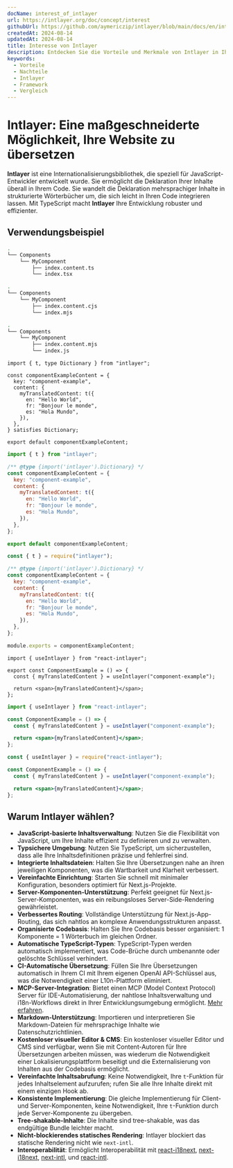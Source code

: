 ```yaml
---
docName: interest_of_intlayer
url: https://intlayer.org/doc/concept/interest
githubUrl: https://github.com/aymericzip/intlayer/blob/main/docs/en/interest_of_intlayer.md
createdAt: 2024-08-14
updatedAt: 2024-08-14
title: Interesse von Intlayer
description: Entdecken Sie die Vorteile und Merkmale von Intlayer in Ihren Projekten. Verstehen Sie, warum Intlayer sich von anderen Frameworks abhebt.
keywords:
  - Vorteile
  - Nachteile
  - Intlayer
  - Framework
  - Vergleich
---
```


# Intlayer: Eine maßgeschneiderte Möglichkeit, Ihre Website zu übersetzen

**Intlayer** ist eine Internationalisierungsbibliothek, die speziell für JavaScript-Entwickler entwickelt wurde. Sie ermöglicht die Deklaration Ihrer Inhalte überall in Ihrem Code. Sie wandelt die Deklaration mehrsprachiger Inhalte in strukturierte Wörterbücher um, die sich leicht in Ihren Code integrieren lassen. Mit TypeScript macht **Intlayer** Ihre Entwicklung robuster und effizienter.

## Verwendungsbeispiel

```bash codeFormat="typescript"
.
└── Components
    └── MyComponent
        ├── index.content.ts
        └── index.tsx
```

```bash codeFormat="commonjs"
.
└── Components
    └── MyComponent
        ├── index.content.cjs
        └── index.mjs
```

```bash codeFormat="esm"
.
└── Components
    └── MyComponent
        ├── index.content.mjs
        └── index.js
```

```tsx fileName="./Components/MyComponent/index.content.ts" codeFormat="typescript"
import { t, type Dictionary } from "intlayer";

const componentExampleContent = {
  key: "component-example",
  content: {
    myTranslatedContent: t({
      en: "Hello World",
      fr: "Bonjour le monde",
      es: "Hola Mundo",
    }),
  },
} satisfies Dictionary;

export default componentExampleContent;
```

```jsx fileName="./Components/MyComponent/index.mjx" codeFormat="esm"
import { t } from "intlayer";

/** @type {import('intlayer').Dictionary} */
const componentExampleContent = {
  key: "component-example",
  content: {
    myTranslatedContent: t({
      en: "Hello World",
      fr: "Bonjour le monde",
      es: "Hola Mundo",
    }),
  },
};

export default componentExampleContent;
```

```jsx fileName="./Components/MyComponent/index.csx" codeFormat="commonjs"
const { t } = require("intlayer");

/** @type {import('intlayer').Dictionary} */
const componentExampleContent = {
  key: "component-example",
  content: {
    myTranslatedContent: t({
      en: "Hello World",
      fr: "Bonjour le monde",
      es: "Hola Mundo",
    }),
  },
};

module.exports = componentExampleContent;
```

```tsx fileName="./Components/MyComponent/index.tsx" codeFormat="typescript"
import { useIntlayer } from "react-intlayer";

export const ComponentExample = () => {
  const { myTranslatedContent } = useIntlayer("component-example");

  return <span>{myTranslatedContent}</span>;
};
```

```jsx fileName="./Components/MyComponent/index.mjx" codeFormat="esm"
import { useIntlayer } from "react-intlayer";

const ComponentExample = () => {
  const { myTranslatedContent } = useIntlayer("component-example");

  return <span>{myTranslatedContent}</span>;
};
```

```jsx fileName="./Components/MyComponent/index.csx" codeFormat="commonjs"
const { useIntlayer } = require("react-intlayer");

const ComponentExample = () => {
  const { myTranslatedContent } = useIntlayer("component-example");

  return <span>{myTranslatedContent}</span>;
};
```

## Warum Intlayer wählen?

- **JavaScript-basierte Inhaltsverwaltung**: Nutzen Sie die Flexibilität von JavaScript, um Ihre Inhalte effizient zu definieren und zu verwalten.
- **Typsichere Umgebung**: Nutzen Sie TypeScript, um sicherzustellen, dass alle Ihre Inhaltsdefinitionen präzise und fehlerfrei sind.
- **Integrierte Inhaltsdateien**: Halten Sie Ihre Übersetzungen nahe an ihren jeweiligen Komponenten, was die Wartbarkeit und Klarheit verbessert.
- **Vereinfachte Einrichtung**: Starten Sie schnell mit minimaler Konfiguration, besonders optimiert für Next.js-Projekte.
- **Server-Komponenten-Unterstützung**: Perfekt geeignet für Next.js-Server-Komponenten, was ein reibungsloses Server-Side-Rendering gewährleistet.
- **Verbessertes Routing**: Vollständige Unterstützung für Next.js-App-Routing, das sich nahtlos an komplexe Anwendungsstrukturen anpasst.
- **Organisierte Codebasis**: Halten Sie Ihre Codebasis besser organisiert: 1 Komponente = 1 Wörterbuch im gleichen Ordner.
- **Automatische TypeScript-Typen**: TypeScript-Typen werden automatisch implementiert, was Code-Brüche durch umbenannte oder gelöschte Schlüssel verhindert.
- **CI-Automatische Übersetzung**: Füllen Sie Ihre Übersetzungen automatisch in Ihrem CI mit Ihrem eigenen OpenAI API-Schlüssel aus, was die Notwendigkeit einer L10n-Plattform eliminiert.
- **MCP-Server-Integration**: Bietet einen MCP (Model Context Protocol) Server für IDE-Automatisierung, der nahtlose Inhaltsverwaltung und i18n-Workflows direkt in Ihrer Entwicklungsumgebung ermöglicht. [Mehr erfahren](https://github.com/aymericzip/intlayer/blob/main/docs/en/mcp_server.md).
- **Markdown-Unterstützung**: Importieren und interpretieren Sie Markdown-Dateien für mehrsprachige Inhalte wie Datenschutzrichtlinien.
- **Kostenloser visueller Editor & CMS**: Ein kostenloser visueller Editor und CMS sind verfügbar, wenn Sie mit Content-Autoren für Ihre Übersetzungen arbeiten müssen, was wiederum die Notwendigkeit einer Lokalisierungsplattform beseitigt und die Externalisierung von Inhalten aus der Codebasis ermöglicht.
- **Vereinfachte Inhaltsabrufung**: Keine Notwendigkeit, Ihre `t`-Funktion für jedes Inhaltselement aufzurufen; rufen Sie alle Ihre Inhalte direkt mit einem einzigen Hook ab.
- **Konsistente Implementierung**: Die gleiche Implementierung für Client- und Server-Komponenten, keine Notwendigkeit, Ihre `t`-Funktion durch jede Server-Komponente zu übergeben.
- **Tree-shakable-Inhalte**: Die Inhalte sind tree-shakable, was das endgültige Bundle leichter macht.
- **Nicht-blockierendes statisches Rendering**: Intlayer blockiert das statische Rendering nicht wie `next-intl`.
- **Interoperabilität**: Ermöglicht Interoperabilität mit [react-i18next](https://github.com/aymericzip/intlayer/blob/main/docs/en/intlayer_with_react-i18next.md), [next-i18next](https://github.com/aymericzip/intlayer/blob/main/docs/en/intlayer_with_next-i18next.md), [next-intl](https://github.com/aymericzip/intlayer/blob/main/docs/en/intlayer_with_next-intl.md), und [react-intl](https://github.com/aymericzip/intlayer/blob/main/docs/en/intlayer_with_react-intl.md).
